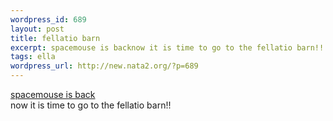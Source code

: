 ```yaml
--- 
wordpress_id: 689
layout: post
title: fellatio barn
excerpt: spacemouse is backnow it is time to go to the fellatio barn!!
tags: ella
wordpress_url: http://new.nata2.org/?p=689
---
```

<a href="http://dopeman.org/spacemoose/">spacemouse is back</a><br/>now it is time to go to the fellatio barn!!
